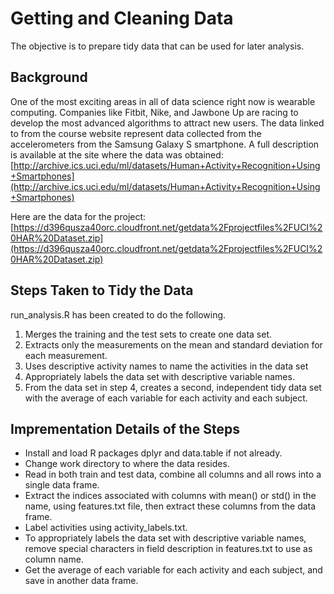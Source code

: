 # Getting and Cleaning Data

The objective is to prepare tidy data that can be used for later analysis.

## Background

One of the most exciting areas in all of data science right now is wearable computing. Companies like Fitbit, Nike, and Jawbone Up are racing to develop the most advanced algorithms to attract new users. The data linked to from the course website represent data collected from the accelerometers from the Samsung Galaxy S smartphone. A full description is available at the site where the data was obtained:
[http://archive.ics.uci.edu/ml/datasets/Human+Activity+Recognition+Using+Smartphones](http://archive.ics.uci.edu/ml/datasets/Human+Activity+Recognition+Using+Smartphones)

Here are the data for the project:
[https://d396qusza40orc.cloudfront.net/getdata%2Fprojectfiles%2FUCI%20HAR%20Dataset.zip](https://d396qusza40orc.cloudfront.net/getdata%2Fprojectfiles%2FUCI%20HAR%20Dataset.zip)

## Steps Taken to Tidy the Data

run_analysis.R has been created to do the following.

<ol>
<li>Merges the training and the test sets to create one data set. </li>
<li>Extracts only the measurements on the mean and standard deviation for each measurement. </li>
<li>Uses descriptive activity names to name the activities in the data set </li>
<li>Appropriately labels the data set with descriptive variable names. </li>
<li>From the data set in step 4, creates a second, independent tidy data set with the average of each variable for each activity and each subject. </li>
</ol>

## Imprementation Details of the Steps

* Install and load R packages dplyr and data.table if not already.
* Change work directory to where the data resides.
* Read in both train and test data, combine all columns and all rows into a single data frame.
* Extract the indices associated with columns with mean() or std() in the name, using features.txt file, then extract these columns from the data frame.
* Label activities using activity_labels.txt.
* To appropriately labels the data set with descriptive variable names, remove special characters in field description in features.txt to use as column name.
* Get the average of each variable for each activity and each subject, and save in another data frame.









